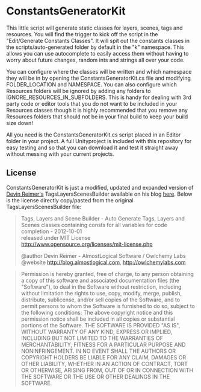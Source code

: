 ConstantsGeneratorKit
=====================

This little script will generate static classes for layers, scenes, tags and resources. You will find the trigger to kick off the script in the "Edit/Generate Constants Classes". It will spit out the constants classes in the scripts/auto-generated folder by default in the "k" namespace. This allows you can use autocomplete to easily access them without having to worry about future changes, random ints and strings all over your code.

You can configure where the classes will be written and which namespace they will be in by opening the ConstantsGeneratorKit.cs file and modifying FOLDER_LOCATION and NAMESPACE. You can also configure which Resources folders will be ignored by adding any folders to IGNORE_RESOURCES_IN_SUBFOLDERS. This is handy for dealing with 3rd party code or editor tools that you do not want to be included in your Resources classes though it is highly recommended that you remove any Resources folders that should not be in your final build to keep your build size down!

All you need is the ConstantsGeneratorKit.cs script placed in an Editor folder in your project. A full Unityproject is included with this repository for easy testing and so that you can download it and test it straight away without messing with your current projects.



License
---

ConstantsGeneratorKit is just a modified, updated and expanded version of [Devin Reimer's](https://twitter.com/DevinReimer) TagsLayersScenesBuilder available on his blog [here](http://blog.almostlogical.com/resources/TagsLayersScenesBuilder.cs). Below is the license directly copy/pasted from the original TagsLayersScenesBuilder file:


>Tags, Layers and Scene Builder - Auto Generate Tags, Layers and Scenes classes containing consts for all variables for code completion - 2012-10-01  
>released under MIT License  
>http://www.opensource.org/licenses/mit-license.php  
>  
>@author		Devin Reimer - AlmostLogical Software / Owlchemy Labs  
>@website 		http://blog.almostlogical.com, http://owlchemylabs.com  


>Permission is hereby granted, free of charge, to any person obtaining a copy of this software and associated documentation files (the "Software"), to deal in the Software without restriction, including without limitation the rights to use, copy, modify, merge, publish, distribute, sublicense, and/or sell copies of the Software, and to permit persons to whom the Software is furnished to do so, subject to the following conditions:
The above copyright notice and this permission notice shall be included in all copies or substantial portions of the Software.
THE SOFTWARE IS PROVIDED "AS IS", WITHOUT WARRANTY OF ANY KIND, EXPRESS OR IMPLIED, INCLUDING BUT NOT LIMITED TO THE WARRANTIES OF MERCHANTABILITY, FITNESS FOR A PARTICULAR PURPOSE AND NONINFRINGEMENT. IN NO EVENT SHALL THE AUTHORS OR COPYRIGHT HOLDERS BE LIABLE FOR ANY CLAIM, DAMAGES OR OTHER LIABILITY, WHETHER IN AN ACTION OF CONTRACT, TORT OR OTHERWISE, ARISING FROM, OUT OF OR IN CONNECTION WITH THE SOFTWARE OR THE USE OR OTHER DEALINGS IN THE SOFTWARE.
